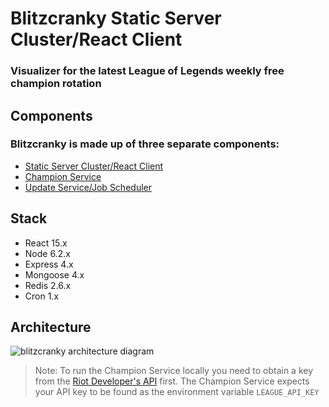 # Blitzcranky Static Server Cluster/React Client
### Visualizer for the latest League of Legends weekly free champion rotation

## Components
### Blitzcranky is made up of three separate components:
- [Static Server Cluster/React Client](https://github.com/zlester/blitzcranky)
- [Champion Service](https://github.com/zlester/blitzcranky-champion)
- [Update Service/Job Scheduler](https://github.com/zlester/blitzcranky-worker)

## Stack
- React 15.x
- Node 6.2.x
- Express 4.x
- Mongoose 4.x
- Redis 2.6.x
- Cron 1.x

## Architecture
![blitzcranky architecture diagram](http://i.imgur.com/OQXnuJZ.png "Blitzcranky Architecture Diagram")

> Note: To run the Champion Service locally you need to obtain a key from the [Riot Developer's API](https://developer.riotgames.com/) first. The Champion Service expects your API key to be found as the environment variable `LEAGUE_API_KEY`
